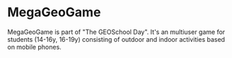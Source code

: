 # MegaGeoGame
MegaGeoGame is part of "The GEOSchool Day". It's an multiuser game for students (14-16y, 16-19y) consisting of outdoor and indoor activities based on mobile phones.
